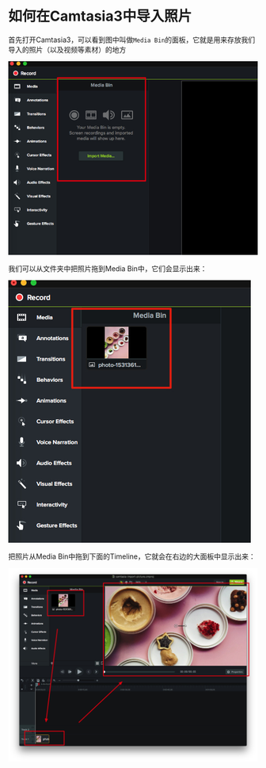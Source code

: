 如何在Camtasia3中导入照片
=================

首先打开Camtasia3，可以看到图中叫做`Media Bin`的面板，它就是用来存放我们导入的照片（以及视频等素材）的地方

![media-bin](./images/media-bin.jpg)

我们可以从文件夹中把照片拖到Media Bin中，它们会显示出来：

![drag-to-media-bin](./images/drag-to-media-bin.jpg)

把照片从Media Bin中拖到下面的Timeline，它就会在右边的大面板中显示出来：

![drag-to-timeline](./images/drag-to-timeline.jpg)